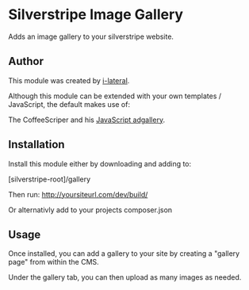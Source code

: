 Silverstripe Image Gallery
==========================

Adds an image gallery to your silverstripe website.

## Author
This module was created by [i-lateral](http://www.i-lateral.com).

Although this module can be extended with your own templates / JavaScript,
the default makes use of:

The CoffeeScriper and his [JavaScript adgallery](http://coffeescripter.com/code/ad-gallery).

## Installation
Install this module either by downloading and adding to:

[silverstripe-root]/gallery

Then run: http://yoursiteurl.com/dev/build/

Or alternativly add to your projects composer.json

## Usage
Once installed, you can add a gallery to your site by creating a
"gallery page" from within the CMS.

Under the gallery tab, you can then upload as many images as needed. 
